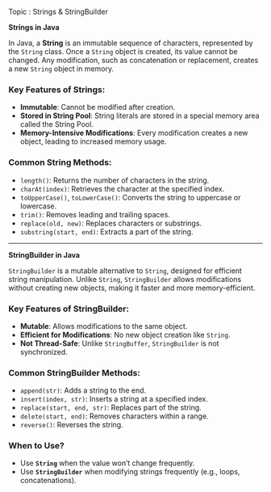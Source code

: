 Topic : Strings & StringBuilder

**Strings in Java**

In Java, a **String** is an immutable sequence of characters, represented by the `String` class. Once a `String` object is created, its value cannot be changed. Any modification, such as concatenation or replacement, creates a new `String` object in memory.

### Key Features of Strings:
- **Immutable**: Cannot be modified after creation.
- **Stored in String Pool**: String literals are stored in a special memory area called the String Pool.
- **Memory-Intensive Modifications**: Every modification creates a new object, leading to increased memory usage.

### Common String Methods:
- `length()`: Returns the number of characters in the string.
- `charAt(index)`: Retrieves the character at the specified index.
- `toUpperCase()`, `toLowerCase()`: Converts the string to uppercase or lowercase.
- `trim()`: Removes leading and trailing spaces.
- `replace(old, new)`: Replaces characters or substrings.
- `substring(start, end)`: Extracts a part of the string.

---

**StringBuilder in Java**

`StringBuilder` is a mutable alternative to `String`, designed for efficient string manipulation. Unlike `String`, `StringBuilder` allows modifications without creating new objects, making it faster and more memory-efficient.

### Key Features of StringBuilder:
- **Mutable**: Allows modifications to the same object.
- **Efficient for Modifications**: No new object creation like `String`.
- **Not Thread-Safe**: Unlike `StringBuffer`, `StringBuilder` is not synchronized.

### Common StringBuilder Methods:
- `append(str)`: Adds a string to the end.
- `insert(index, str)`: Inserts a string at a specified index.
- `replace(start, end, str)`: Replaces part of the string.
- `delete(start, end)`: Removes characters within a range.
- `reverse()`: Reverses the string.

### When to Use?
- Use **`String`** when the value won’t change frequently.
- Use **`StringBuilder`** when modifying strings frequently (e.g., loops, concatenations).

